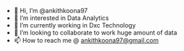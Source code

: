 - 👋 Hi, I’m @ankithkoona97
- 👀 I’m interested in Data Analytics
- 🌱 I’m currently working in Dxc Technology
- 💞️ I’m looking to collaborate to work huge amount of data
- 📫 How to reach me @ ankithkoona97@gmail.com

<!---
ankithkoona97/ankithkoona97 is a ✨ special ✨ repository because its `README.md` (this file) appears on your GitHub profile.
You can click the Preview link to take a look at your changes.
--->
